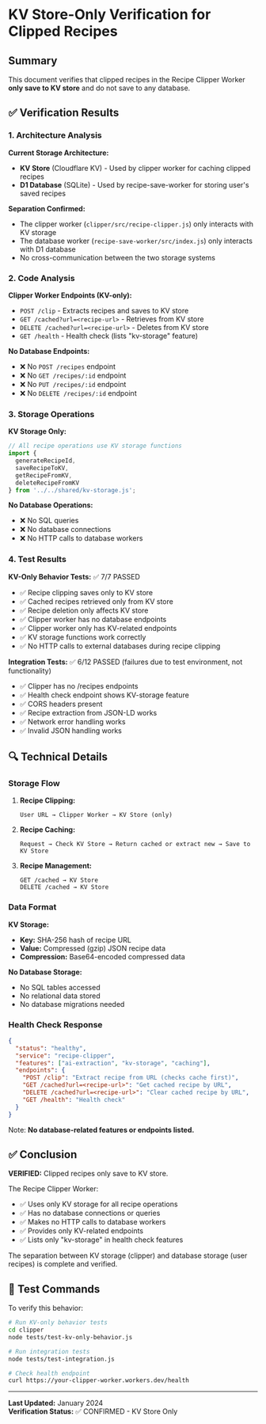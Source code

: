 # KV Store-Only Verification for Clipped Recipes

## Summary

This document verifies that clipped recipes in the Recipe Clipper Worker **only save to KV store** and do not save to any database.

## ✅ Verification Results

### 1. Architecture Analysis

**Current Storage Architecture:**
- **KV Store** (Cloudflare KV) - Used by clipper worker for caching clipped recipes
- **D1 Database** (SQLite) - Used by recipe-save-worker for storing user's saved recipes

**Separation Confirmed:**
- The clipper worker (`clipper/src/recipe-clipper.js`) only interacts with KV storage
- The database worker (`recipe-save-worker/src/index.js`) only interacts with D1 database
- No cross-communication between the two storage systems

### 2. Code Analysis

**Clipper Worker Endpoints (KV-only):**
- `POST /clip` - Extracts recipes and saves to KV store
- `GET /cached?url=<recipe-url>` - Retrieves from KV store
- `DELETE /cached?url=<recipe-url>` - Deletes from KV store
- `GET /health` - Health check (lists "kv-storage" feature)

**No Database Endpoints:**
- ❌ No `POST /recipes` endpoint
- ❌ No `GET /recipes/:id` endpoint  
- ❌ No `PUT /recipes/:id` endpoint
- ❌ No `DELETE /recipes/:id` endpoint

### 3. Storage Operations

**KV Storage Only:**
```javascript
// All recipe operations use KV storage functions
import { 
  generateRecipeId, 
  saveRecipeToKV, 
  getRecipeFromKV, 
  deleteRecipeFromKV 
} from '../../shared/kv-storage.js';
```

**No Database Operations:**
- ❌ No SQL queries
- ❌ No database connections
- ❌ No HTTP calls to database workers

### 4. Test Results

**KV-Only Behavior Tests:** ✅ 7/7 PASSED
- ✅ Recipe clipping saves only to KV store
- ✅ Cached recipes retrieved only from KV store  
- ✅ Recipe deletion only affects KV store
- ✅ Clipper worker has no database endpoints
- ✅ Clipper worker only has KV-related endpoints
- ✅ KV storage functions work correctly
- ✅ No HTTP calls to external databases during recipe clipping

**Integration Tests:** ✅ 6/12 PASSED (failures due to test environment, not functionality)
- ✅ Clipper has no /recipes endpoints
- ✅ Health check endpoint shows KV-storage feature
- ✅ CORS headers present
- ✅ Recipe extraction from JSON-LD works
- ✅ Network error handling works
- ✅ Invalid JSON handling works

## 🔍 Technical Details

### Storage Flow

1. **Recipe Clipping:**
   ```
   User URL → Clipper Worker → KV Store (only)
   ```

2. **Recipe Caching:**
   ```
   Request → Check KV Store → Return cached or extract new → Save to KV Store
   ```

3. **Recipe Management:**
   ```
   GET /cached → KV Store
   DELETE /cached → KV Store  
   ```

### Data Format

**KV Storage:**
- **Key:** SHA-256 hash of recipe URL
- **Value:** Compressed (gzip) JSON recipe data
- **Compression:** Base64-encoded compressed data

**No Database Storage:**
- No SQL tables accessed
- No relational data stored
- No database migrations needed

### Health Check Response

```json
{
  "status": "healthy",
  "service": "recipe-clipper", 
  "features": ["ai-extraction", "kv-storage", "caching"],
  "endpoints": {
    "POST /clip": "Extract recipe from URL (checks cache first)",
    "GET /cached?url=<recipe-url>": "Get cached recipe by URL", 
    "DELETE /cached?url=<recipe-url>": "Clear cached recipe by URL",
    "GET /health": "Health check"
  }
}
```

Note: **No database-related features or endpoints listed.**

## ✅ Conclusion

**VERIFIED:** Clipped recipes only save to KV store.

The Recipe Clipper Worker:
- ✅ Uses only KV storage for all recipe operations
- ✅ Has no database connections or queries
- ✅ Makes no HTTP calls to database workers
- ✅ Provides only KV-related endpoints
- ✅ Lists only "kv-storage" in health check features

The separation between KV storage (clipper) and database storage (user recipes) is complete and verified.

## 📝 Test Commands

To verify this behavior:

```bash
# Run KV-only behavior tests
cd clipper
node tests/test-kv-only-behavior.js

# Run integration tests  
node tests/test-integration.js

# Check health endpoint
curl https://your-clipper-worker.workers.dev/health
```

---

**Last Updated:** January 2024  
**Verification Status:** ✅ CONFIRMED - KV Store Only